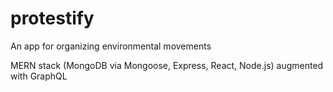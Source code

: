 # protestify
An app for organizing environmental movements

MERN stack (MongoDB via Mongoose, Express, React, Node.js) augmented with GraphQL
